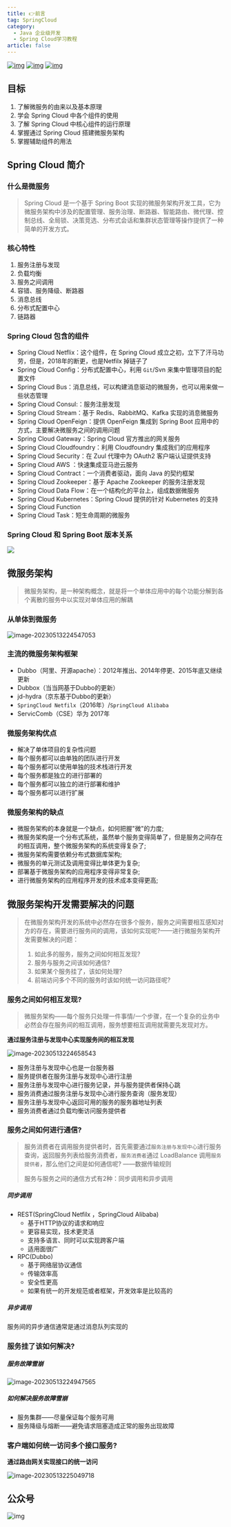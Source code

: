 ```yaml
---
title: 👉前言
tag: SpringCloud
category:
  - Java 企业级开发
  - Spring Cloud学习教程
article: false
---
```


[![img](https://img.shields.io/badge/%E5%8D%9A%E5%AE%A2-IT%E8%BE%BE%E6%91%A9%E9%99%A2-blue.svg)](typora://app/blog.html) [![img](https://img.shields.io/badge/%E5%85%AC%E4%BC%97%E5%8F%B7-marico-green.svg)](typora://app/blog.html) [![img](https://img.shields.io/badge/%E6%88%91%E7%9A%84%E4%BA%A4%E6%B5%81%E7%BE%A4-marico-%7B%7D.svg)](typora://app/blog.html)

## 目标

1. 了解微服务的由来以及基本原理 
1. 学会 Spring Cloud 中各个组件的使用 
1. 了解 Spring Cloud 中核心组件的运行原理 
1. 掌握通过 Spring Cloud 搭建微服务架构 
1. 掌握辅助组件的用法

## Spring Cloud 简介

### 什么是微服务

> Spring Cloud 是一个基于 Spring Boot 实现的微服务架构开发工具，它为微服务架构中涉及的配置管理、服务治理、断路器、智能路由、微代理、控制总线、全局锁、决策竞选、分布式会话和集群状态管理等操作提供了一种简单的开发方式。

### 核心特性

1. 服务注册与发现
2. 负载均衡
3. 服务之间调用
4. 容错、服务降级、断路器
5. 消息总线
6. 分布式配置中心
7. 链路器

### Spring Cloud 包含的组件

- Spring Cloud Netflix：这个组件，在 Spring Cloud 成立之初，立下了汗马功劳，但是，2018年的断更，也是Netfilx 掉链子了
- Spring Cloud Config：分布式配置中心，利用 `Git`/Svn 来集中管理项目的配置文件
- Spring Cloud Bus：消息总线，可以构建消息驱动的微服务，也可以用来做一些状态管理
- Spring Cloud Consul:：服务注册发现
- Spring Cloud Stream：基于 Redis、RabbitMQ、Kafka 实现的消息微服务
- Spring Cloud OpenFeign：提供 OpenFeign 集成到 Spring Boot 应用中的方式，主要解决微服务之间的调用问题
- Spring Cloud Gateway：Spring Cloud 官方推出的网关服务
- Spring Cloud Cloudfoundry：利用 Cloudfoundry 集成我们的应用程序
- Spring Cloud Security：在 Zuul 代理中为 OAuth2 客户端认证提供支持
- Spring Cloud AWS ：快速集成亚马逊云服务
- Spring Cloud Contract：一个消费者驱动，面向 Java 的契约框架
- Spring Cloud Zookeeper：基于 Apache Zookeeper 的服务注册发现
- Spring Cloud Data Flow：在一个结构化的平台上，组成数据微服务
- Spring Cloud Kubernetes：Spring Cloud 提供的针对 Kubernetes 的支持
- Spring Cloud Function
- Spring Cloud Task：短生命周期的微服务

### Spring Cloud 和 Spring Boot 版本关系

![](https://s1.vika.cn/space/2022/11/21/0d76c82fed2a4aa5a304ea08667b8e4b)

## 微服务架构

> 微服务架构，是一种架构概念，就是将一个单体应用中的每个功能分解到各个离散的服务中以实现对单体应用的解耦

### 从单体到微服务

![image-20230513224547053](https://javablog-image.oss-cn-hangzhou.aliyuncs.com/blog/image-20230513224547053.png)

### 主流的微服务架构框架

- Dubbo（阿里、开源apache）：2012年推出、2014年停更、2015年底又继续更新
- Dubbox（当当网基于Dubbo的更新）
- jd-hydra（京东基于Dubbo的更新）
- `SpringCloud Netfilx`（2016年）/`SpringCloud Alibaba`
- ServicComb（CSE）华为 2017年

### 微服务架构优点

- 解决了单体项目的复杂性问题
- 每个服务都可以由单独的团队进行开发
- 每个服务都可以使用单独的技术栈进行开发
- 每个服务都是独立的进行部署的
- 每个服务都可以独立的进行部署和维护
- 每个服务都可以进行扩展

### 微服务架构的缺点

- 微服务架构的本身就是一个缺点，如何把握"微"的力度;
- 微服务架构是一个分布式系统，虽然单个服务变得简单了，但是服务之间存在的相互调用，整个微服务架构的系统变得复杂了;
- 微服务架构需要依赖分布式数据库架构;
- 微服务的单元测试及调用变得比单体更为复杂;
- 部署基于微服务架构的应用程序变得非常复杂;
- 进行微服务架构的应用程序开发的技术成本变得更高;

## 微服务架构开发需要解决的问题

> 在微服务架构开发的系统中必然存在很多个服务，服务之间需要相互感知对方的存在，需要进行服务间的调用，该如何实现呢?——进行微服务架构开发需要解决的问题：
>
> 1. 如此多的服务，服务之间如何相互发现?
> 2. 服务与服务之间该如何通信?
> 3. 如果某个服务挂了，该如何处理?
> 4. 前端访问多个不同的服务时该如何统一访问路径呢?

### 服务之间如何相互发现?

> 微服务架构——每个服务只处理一件事情/一个步骤，在一个复杂的业务中必然会存在服务间的相互调用，服务想要相互调用就需要先发现对方。

**通过服务注册与发现中心实现服务间的相互发现**

![image-20230513224658543](https://javablog-image.oss-cn-hangzhou.aliyuncs.com/blog/image-20230513224658543.png)

- 服务注册与发现中心也是一台服务器
- 服务提供者在服务注册与发现中心进行注册
- 服务注册与发现中心进行服务记录，并与服务提供者保持心跳
- 服务消费通过服务注册与发现中心进行服务查询（服务发现）
- 服务注册与发现中心返回可用的服务的服务器地址列表
- 服务消费者通过负载均衡访问服务提供者

### 服务之间如何进行通信?

> 服务消费者在调用服务提供者时，首先需要通过`服务注册与发现中心`进行服务查询，返回服务列表给服务消费者，`服务消费者`通过 LoadBalance 调用`服务提供者`，那么他们之间是如何通信呢? ——数据传输规则
>
> 服务与服务之间的通信方式有2种：同步调用和异步调用

##### 同步调用

- REST(SpringCloud Netfilx ，SpringCloud Alibaba)
  - 基于HTTP协议的请求和响应
  - 更容易实现，技术更灵活
  - 支持多语言、同时可以实现跨客户端
  - 适用面很广
- RPC(Dubbo)
  - 基于网络层协议通信
  - 传输效率高
  - 安全性更高
  - 如果有统一的开发规范或者框架，开发效率是比较高的

##### 异步调用

服务间的异步通信通常是通过消息队列实现的

### 服务挂了该如何解决?

##### 服务故障雪崩

![image-20230513224947565](https://javablog-image.oss-cn-hangzhou.aliyuncs.com/blog/image-20230513224947565.png)

##### 如何解决服务故障雪崩

- 服务集群——尽量保证每个服务可用
- 服务降级与熔断——避免请求阻塞造成正常的服务出现故障

### 客户端如何统一访问多个接口服务?

**通过路由网关实现接口的统一访问**

![image-20230513225049718](https://javablog-image.oss-cn-hangzhou.aliyuncs.com/blog/image-20230513225049718.png)

## 公众号

 ![img](https://s1.vika.cn/space/2022/11/21/b1bf26f310144a3bbfc2c706ffa3f8fc)